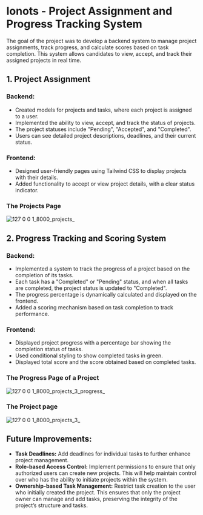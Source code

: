 # Ionots - Project Assignment and Progress Tracking System

The goal of the project was to develop a backend system to manage project assignments, track progress, and calculate scores based on task completion. This system allows candidates to view, accept, and track their assigned projects in real time.

## 1. Project Assignment
### Backend:
- Created models for projects and tasks, where each project is assigned to a user.
- Implemented the ability to view, accept, and track the status of projects.
- The project statuses include "Pending", "Accepted", and "Completed".
- Users can see detailed project descriptions, deadlines, and their current status.

### Frontend:
- Designed user-friendly pages using Tailwind CSS to display projects with their details.
- Added functionality to accept or view project details, with a clear status indicator.

### The Projects Page
![127 0 0 1_8000_projects_](https://github.com/user-attachments/assets/239e5018-4937-4f49-8501-6425060ec06d)


## 2. Progress Tracking and Scoring System
### Backend:

- Implemented a system to track the progress of a project based on the completion of its tasks.
- Each task has a "Completed" or "Pending" status, and when all tasks are completed, the project status is updated to "Completed".
- The progress percentage is dynamically calculated and displayed on the frontend.
- Added a scoring mechanism based on task completion to track performance.

### Frontend:

- Displayed project progress with a percentage bar showing the completion status of tasks.
- Used conditional styling to show completed tasks in green.
- Displayed total score and the score obtained based on completed tasks.

### The Progress Page of a Project
![127 0 0 1_8000_projects_3_progress_](https://github.com/user-attachments/assets/a5b98c53-d0c4-4149-acb9-ba8cb82b9134)

### The Project page
![127 0 0 1_8000_projects_3_](https://github.com/user-attachments/assets/ac51fc2c-6ae2-4b19-a617-198e5ae1d632)

## Future Improvements:
- **Task Deadlines:** Add deadlines for individual tasks to further enhance project management.
- **Role-based Access Control:** Implement permissions to ensure that only authorized users can create new projects. This will help maintain control over who has the ability to initiate projects within the system.
- **Ownership-based Task Management:** Restrict task creation to the user who initially created the project. This ensures that only the project owner can manage and add tasks, preserving the integrity of the project’s structure and tasks.
